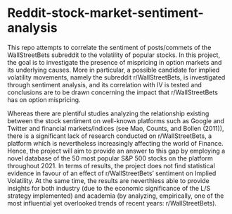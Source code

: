 # Reddit-stock-market-sentiment-analysis
This repo attempts to correlate the sentiment of posts/commets of the WallStreetBets subreddit to the volatility of popular stocks.
In this project, the goal is to investigate the presence of mispricing in option markets and its
underlying causes. More in particular, a possible candidate for implied volatility
movements, namely the subreddit r/WallStreetBets, is investigated through sentiment analysis,
and its correlation with IV is tested and conclusions
are to be drawn concerning the impact that r/WallStreetBets has on option mispricing.

Whereas there are plentiful studies analyzing the relationship existing
between the stock sentiment on well-known platforms such as Google and Twitter and financial
markets/indices (see Mao, Counts, and Bollen (2011)), there is a significant lack of research
conducted on r/WallStreetBets, a platform which is nevertheless increasingly affecting the world
of Finance. Hence, the project will aim to provide an answer to this gap by employing a novel
database of the 50 most popular S&P 500 stocks on the platform throughout 2021.
In terms of results, the project does not find statistical evidence in favour of an effect of
r/WallStreetBets’ sentiment on Implied Volatility. At the same time, the results are neverthless
able to provide insights for both industry (due to the economic significance of the L/S strategy
implemented) and academia (by analyzing, empirically, one of the most influential yet overlooked
trends of recent years: r/WallStreetBets).
